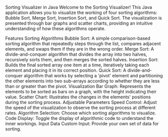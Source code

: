 Sorting Visualizer in Java
Welcome to the Sorting Visualizer! This Java application allows you to visualize the working of four sorting algorithms: Bubble Sort, Merge Sort, Insertion Sort, and Quick Sort. The visualization is presented through bar graphs and scatter charts, providing an intuitive understanding of how these algorithms operate.

Features
Sorting Algorithms Bubble Sort: A simple comparison-based sorting algorithm that repeatedly steps through the list, compares adjacent elements, and swaps them if they are in the wrong order. Merge Sort: A divide-and-conquer algorithm that divides the array into two halves, recursively sorts them, and then merges the sorted halves. Insertion Sort: Builds the final sorted array one item at a time, iteratively taking each element and placing it in its correct position. Quick Sort: A divide-and-conquer algorithm that works by selecting a 'pivot' element and partitioning the other elements into two sub-arrays according to whether they are less than or greater than the pivot.
Visualization Bar Graph: Represents the elements to be sorted as bars on a graph, with the height indicating their value. Scatter Chart: Illustrates the changes in the elements' positions during the sorting process.
Adjustable Parameters Speed Control: Adjust the speed of the visualization to observe the sorting process at different rates. Algorithm Selection: Choose which sorting algorithms to visualize. Code Display: Toggle the display of algorithmic code to understand the inner workings.
Input Data Custom Input: Provide your own set of data for sorting.
